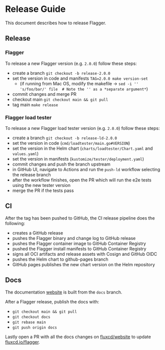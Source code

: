 # Release Guide

This document describes how to release Flagger.

## Release

### Flagger 

To release a new Flagger version (e.g. `2.0.0`) follow these steps:

* create a branch `git checkout -b release-2.0.0`
* set the version in code and manifests `TAG=2.0.0 make version-set`
  * (if running from Mac OS, modify the makefile -> `sed -i '' 's/foo/bar/' file  # Note the '' as a *separate argument*`)
* commit changes and merge PR
* checkout main `git checkout main && git pull`
* tag main `make release`

### Flagger load tester

To release a new Flagger load tester version (e.g. `2.0.0`) follow these steps:

* create a branch `git checkout -b release-ld-2.0.0`
* set the version in code (`cmd/loadtester/main.go#VERSION`)
* set the version in the Helm chart (`charts/loadtester/Chart.yaml` and `values.yaml`)
* set the version in manifests (`kustomize/tester/deployment.yaml`)
* commit changes and push the branch upstream
* in GitHub UI, navigate to Actions and run the `push-ld` workflow selecting the release branch
* after the workflow finishes, open the PR which will run the e2e tests using the new tester version
* merge the PR if the tests pass

## CI

After the tag has been pushed to GitHub, the CI release pipeline does the following:

* creates a GitHub release
* pushes the Flagger binary and change log to GitHub release
* pushes the Flagger container image to GitHub Container Registry
* pushed the Flagger install manifests to GitHub Container Registry
* signs all OCI artifacts and release assets with Cosign and GitHub OIDC
* pushes the Helm chart to github-pages branch
* GitHub pages publishes the new chart version on the Helm repository

## Docs

The documentation [website](https://docs.flagger.app) is built from the `docs` branch.

After a Flagger release, publish the docs with:

* `git checkout main && git pull`
* `git checkout docs`
* `git rebase main`
* `git push origin docs`

Lastly open a PR with all the docs changes on [fluxcd/website](https://github.com/fluxcd/website) to 
update [fluxcd.io/flagger](https://fluxcd.io/flagger/).

